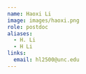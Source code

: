 ```yaml
---
name: Haoxi Li
image: images/haoxi.png
role: postdoc
aliases:
  - H. Li
  - H Li
links:
  email: hl2500@unc.edu
---
```


